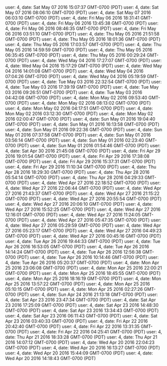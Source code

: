 user: 4, date: Sat May 07 2016 15:07:37 GMT-0700 (PDT)
user: 4, date: Sat May 07 2016 08:06:10 GMT-0700 (PDT)
user: 4, date: Sat May 07 2016 06:03:10 GMT-0700 (PDT)
user: 4, date: Fri May 06 2016 18:31:41 GMT-0700 (PDT)
user: 4, date: Fri May 06 2016 13:45:38 GMT-0700 (PDT)
user: 4, date: Fri May 06 2016 08:46:35 GMT-0700 (PDT)
user: 4, date: Fri May 06 2016 03:51:10 GMT-0700 (PDT)
user: 4, date: Thu May 05 2016 21:51:58 GMT-0700 (PDT)
user: 4, date: Thu May 05 2016 18:01:36 GMT-0700 (PDT)
user: 4, date: Thu May 05 2016 17:03:57 GMT-0700 (PDT)
user: 4, date: Thu May 05 2016 14:59:59 GMT-0700 (PDT)
user: 4, date: Thu May 05 2016 06:35:45 GMT-0700 (PDT)
user: 4, date: Thu May 05 2016 00:29:24 GMT-0700 (PDT)
user: 4, date: Wed May 04 2016 17:27:07 GMT-0700 (PDT)
user: 4, date: Wed May 04 2016 15:17:29 GMT-0700 (PDT)
user: 4, date: Wed May 04 2016 14:01:08 GMT-0700 (PDT)
user: 4, date: Wed May 04 2016 07:04:26 GMT-0700 (PDT)
user: 4, date: Wed May 04 2016 05:19:59 GMT-0700 (PDT)
user: 4, date: Tue May 03 2016 22:32:54 GMT-0700 (PDT)
user: 4, date: Tue May 03 2016 17:39:19 GMT-0700 (PDT)
user: 4, date: Tue May 03 2016 09:26:51 GMT-0700 (PDT)
user: 4, date: Tue May 03 2016 04:42:08 GMT-0700 (PDT)
user: 4, date: Mon May 02 2016 09:53:40 GMT-0700 (PDT)
user: 4, date: Mon May 02 2016 08:13:02 GMT-0700 (PDT)
user: 4, date: Mon May 02 2016 04:17:51 GMT-0700 (PDT)
user: 4, date: Mon May 02 2016 03:12:30 GMT-0700 (PDT)
user: 4, date: Mon May 02 2016 02:00:47 GMT-0700 (PDT)
user: 4, date: Sun May 01 2016 19:04:40 GMT-0700 (PDT)
user: 4, date: Sun May 01 2016 16:13:58 GMT-0700 (PDT)
user: 4, date: Sun May 01 2016 09:22:36 GMT-0700 (PDT)
user: 4, date: Sun May 01 2016 07:37:58 GMT-0700 (PDT)
user: 4, date: Sun May 01 2016 03:56:14 GMT-0700 (PDT)
user: 4, date: Sun May 01 2016 02:23:40 GMT-0700 (PDT)
user: 4, date: Sun May 01 2016 01:54:46 GMT-0700 (PDT)
user: 4, date: Sat Apr 30 2016 21:45:08 GMT-0700 (PDT)
user: 4, date: Fri Apr 29 2016 19:01:54 GMT-0700 (PDT)
user: 4, date: Fri Apr 29 2016 17:38:08 GMT-0700 (PDT)
user: 4, date: Fri Apr 29 2016 15:37:31 GMT-0700 (PDT)
user: 4, date: Fri Apr 29 2016 11:10:34 GMT-0700 (PDT)
user: 4, date: Thu Apr 28 2016 18:29:30 GMT-0700 (PDT)
user: 4, date: Thu Apr 28 2016 05:54:14 GMT-0700 (PDT)
user: 4, date: Thu Apr 28 2016 04:29:33 GMT-0700 (PDT)
user: 4, date: Wed Apr 27 2016 22:18:52 GMT-0700 (PDT)
user: 4, date: Wed Apr 27 2016 22:06:44 GMT-0700 (PDT)
user: 4, date: Wed Apr 27 2016 21:43:37 GMT-0700 (PDT)
user: 4, date: Wed Apr 27 2016 21:15:22 GMT-0700 (PDT)
user: 4, date: Wed Apr 27 2016 20:55:54 GMT-0700 (PDT)
user: 4, date: Wed Apr 27 2016 20:06:10 GMT-0700 (PDT)
user: 4, date: Wed Apr 27 2016 15:52:25 GMT-0700 (PDT)
user: 4, date: Wed Apr 27 2016 12:16:01 GMT-0700 (PDT)
user: 4, date: Wed Apr 27 2016 11:24:05 GMT-0700 (PDT)
user: 4, date: Wed Apr 27 2016 05:47:35 GMT-0700 (PDT)
user: 4, date: Wed Apr 27 2016 05:29:59 GMT-0700 (PDT)
user: 4, date: Wed Apr 27 2016 05:23:17 GMT-0700 (PDT)
user: 4, date: Wed Apr 27 2016 04:49:23 GMT-0700 (PDT)
user: 4, date: Wed Apr 27 2016 00:45:16 GMT-0700 (PDT)
user: 4, date: Tue Apr 26 2016 19:44:33 GMT-0700 (PDT)
user: 4, date: Tue Apr 26 2016 16:53:05 GMT-0700 (PDT)
user: 4, date: Tue Apr 26 2016 14:14:24 GMT-0700 (PDT)
user: 4, date: Tue Apr 26 2016 12:56:38 GMT-0700 (PDT)
user: 4, date: Tue Apr 26 2016 10:14:46 GMT-0700 (PDT)
user: 4, date: Tue Apr 26 2016 05:20:37 GMT-0700 (PDT)
user: 4, date: Mon Apr 25 2016 23:06:08 GMT-0700 (PDT)
user: 4, date: Mon Apr 25 2016 22:00:21 GMT-0700 (PDT)
user: 4, date: Mon Apr 25 2016 18:45:55 GMT-0700 (PDT)
user: 4, date: Mon Apr 25 2016 18:16:19 GMT-0700 (PDT)
user: 4, date: Mon Apr 25 2016 13:57:22 GMT-0700 (PDT)
user: 4, date: Mon Apr 25 2016 05:10:15 GMT-0700 (PDT)
user: 4, date: Mon Apr 25 2016 02:27:26 GMT-0700 (PDT)
user: 4, date: Sun Apr 24 2016 21:13:18 GMT-0700 (PDT)
user: 4, date: Sat Apr 23 2016 23:47:34 GMT-0700 (PDT)
user: 4, date: Sat Apr 23 2016 17:25:09 GMT-0700 (PDT)
user: 4, date: Sat Apr 23 2016 14:48:30 GMT-0700 (PDT)
user: 4, date: Sat Apr 23 2016 13:34:43 GMT-0700 (PDT)
user: 4, date: Sat Apr 23 2016 06:11:43 GMT-0700 (PDT)
user: 4, date: Sat Apr 23 2016 03:40:33 GMT-0700 (PDT)
user: 4, date: Fri Apr 22 2016 20:42:40 GMT-0700 (PDT)
user: 4, date: Fri Apr 22 2016 13:31:35 GMT-0700 (PDT)
user: 4, date: Fri Apr 22 2016 04:25:41 GMT-0700 (PDT)
user: 4, date: Thu Apr 21 2016 18:33:28 GMT-0700 (PDT)
user: 4, date: Thu Apr 21 2016 14:07:12 GMT-0700 (PDT)
user: 4, date: Wed Apr 20 2016 22:04:23 GMT-0700 (PDT)
user: 4, date: Wed Apr 20 2016 16:13:27 GMT-0700 (PDT)
user: 4, date: Wed Apr 20 2016 15:44:09 GMT-0700 (PDT)
user: 4, date: Wed Apr 20 2016 14:18:43 GMT-0700 (PDT)
